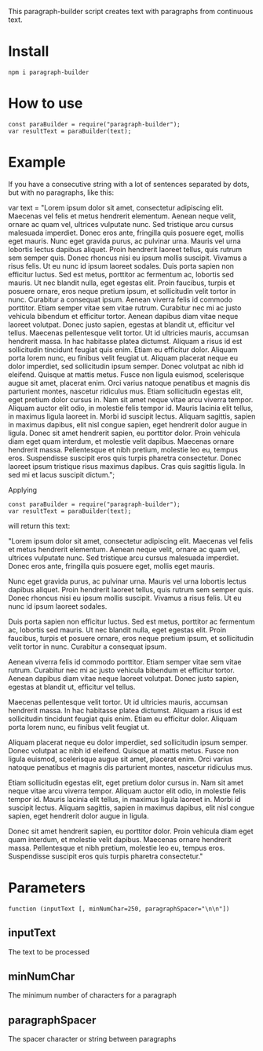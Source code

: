 This paragraph-builder script creates text with paragraphs from continuous text.

# Install

`npm i paragraph-builder`

# How to use

```node
const paraBuilder = require("paragraph-builder");
var resultText = paraBuilder(text);
```

# Example

If you have a consecutive string with a lot of sentences separated by dots, but with no paragraphs, like this: 


var text = "Lorem ipsum dolor sit amet, consectetur adipiscing elit. Maecenas vel felis et metus hendrerit elementum. Aenean neque velit, ornare ac quam vel, ultrices vulputate nunc. Sed tristique arcu cursus malesuada imperdiet. Donec eros ante, fringilla quis posuere eget, mollis eget mauris. Nunc eget gravida purus, ac pulvinar urna. Mauris vel urna lobortis lectus dapibus aliquet. Proin hendrerit laoreet tellus, quis rutrum sem semper quis. Donec rhoncus nisi eu ipsum mollis suscipit. Vivamus a risus felis. Ut eu nunc id ipsum laoreet sodales. Duis porta sapien non efficitur luctus. Sed est metus, porttitor ac fermentum ac, lobortis sed mauris. Ut nec blandit nulla, eget egestas elit. Proin faucibus, turpis et posuere ornare, eros neque pretium ipsum, et sollicitudin velit tortor in nunc. Curabitur a consequat ipsum. Aenean viverra felis id commodo porttitor. Etiam semper vitae sem vitae rutrum. Curabitur nec mi ac justo vehicula bibendum et efficitur tortor. Aenean dapibus diam vitae neque laoreet volutpat. Donec justo sapien, egestas at blandit ut, efficitur vel tellus. Maecenas pellentesque velit tortor. Ut id ultricies mauris, accumsan hendrerit massa. In hac habitasse platea dictumst. Aliquam a risus id est sollicitudin tincidunt feugiat quis enim. Etiam eu efficitur dolor. Aliquam porta lorem nunc, eu finibus velit feugiat ut. Aliquam placerat neque eu dolor imperdiet, sed sollicitudin ipsum semper. Donec volutpat ac nibh id eleifend. Quisque at mattis metus. Fusce non ligula euismod, scelerisque augue sit amet, placerat enim. Orci varius natoque penatibus et magnis dis parturient montes, nascetur ridiculus mus. Etiam sollicitudin egestas elit, eget pretium dolor cursus in. Nam sit amet neque vitae arcu viverra tempor. Aliquam auctor elit odio, in molestie felis tempor id. Mauris lacinia elit tellus, in maximus ligula laoreet in. Morbi id suscipit lectus. Aliquam sagittis, sapien in maximus dapibus, elit nisl congue sapien, eget hendrerit dolor augue in ligula. Donec sit amet hendrerit sapien, eu porttitor dolor. Proin vehicula diam eget quam interdum, et molestie velit dapibus. Maecenas ornare hendrerit massa. Pellentesque et nibh pretium, molestie leo eu, tempus eros. Suspendisse suscipit eros quis turpis pharetra consectetur. Donec laoreet ipsum tristique risus maximus dapibus. Cras quis sagittis ligula. In sed mi et lacus suscipit dictum.";

Applying

```node
const paraBuilder = require("paragraph-builder");
var resultText = paraBuilder(text);
```

will return this text:

"Lorem ipsum dolor sit amet, consectetur adipiscing elit. Maecenas vel felis et metus hendrerit elementum. Aenean neque velit, ornare ac quam vel, ultrices vulputate nunc. Sed tristique arcu cursus malesuada imperdiet. Donec eros ante, fringilla quis posuere eget, mollis eget mauris.

Nunc eget gravida purus, ac pulvinar urna. Mauris vel urna lobortis lectus dapibus aliquet. Proin hendrerit laoreet tellus, quis rutrum sem semper quis. Donec rhoncus nisi eu ipsum mollis suscipit. Vivamus a risus felis. Ut eu nunc id ipsum laoreet sodales.

Duis porta sapien non efficitur luctus. Sed est metus, porttitor ac fermentum ac, lobortis sed mauris. Ut nec blandit nulla, eget egestas elit. Proin faucibus, turpis et posuere ornare, eros neque pretium ipsum, et sollicitudin velit tortor in nunc. Curabitur a consequat ipsum.

Aenean viverra felis id commodo porttitor. Etiam semper vitae sem vitae rutrum. Curabitur nec mi ac justo vehicula bibendum et efficitur tortor. Aenean dapibus diam vitae neque laoreet volutpat. Donec justo sapien, egestas at blandit ut, efficitur vel tellus.

Maecenas pellentesque velit tortor. Ut id ultricies mauris, accumsan hendrerit massa. In hac habitasse platea dictumst. Aliquam a risus id est sollicitudin tincidunt feugiat quis enim. Etiam eu efficitur dolor. Aliquam porta lorem nunc, eu finibus velit feugiat ut.

Aliquam placerat neque eu dolor imperdiet, sed sollicitudin ipsum semper. Donec volutpat ac nibh id eleifend. Quisque at mattis metus. Fusce non ligula euismod, scelerisque augue sit amet, placerat enim. Orci varius natoque penatibus et magnis dis parturient montes, nascetur ridiculus mus.

Etiam sollicitudin egestas elit, eget pretium dolor cursus in. Nam sit amet neque vitae arcu viverra tempor. Aliquam auctor elit odio, in molestie felis tempor id. Mauris lacinia elit tellus, in maximus ligula laoreet in. Morbi id suscipit lectus. Aliquam sagittis, sapien in maximus dapibus, elit nisl congue sapien, eget hendrerit dolor augue in ligula.

Donec sit amet hendrerit sapien, eu porttitor dolor. Proin vehicula diam eget quam interdum, et molestie velit dapibus. Maecenas ornare hendrerit massa. Pellentesque et nibh pretium, molestie leo eu, tempus eros. Suspendisse suscipit eros quis turpis pharetra consectetur."


# Parameters

`function (inputText [, minNumChar=250, paragraphSpacer="\n\n"])`

## inputText

The text to be processed

## minNumChar

The minimum number of characters for a paragraph

## paragraphSpacer

The spacer character or string between paragraphs
